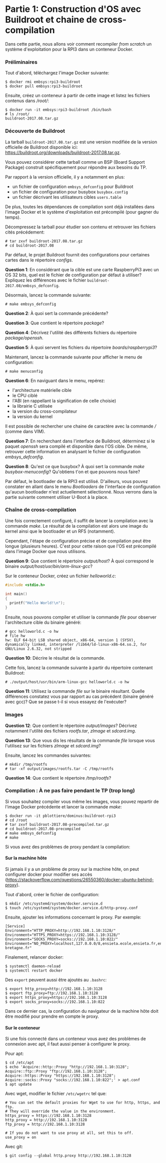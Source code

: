 # Partie 1: Construction d'OS avec Buildroot et chaine de cross-compilation

Dans cette partie, nous allons voir comment recompiler *from scratch*
un système d'exploitation pour la RPI3 dans un conteneur Docker.

### Préliminaires

Tout d'abord, téléchargez l'image Docker suivante:

````
$ docker rmi embsys:rpi3-buildroot
$ docker pull embsys:rpi3-buildroot
````

Ensuite, créez un conteneur à partir de cette image et listez les fichiers
contenus dans */root/*:

````
$ docker run -it embsys:rpi3-buildroot /bin/bash
# ls /root/
buildroot-2017.08.tar.gz
````

### Découverte de Buildroot

La tarball `buildroot-2017.08.tar.gz` est une version modifiée de la
version officielle de Buildroot disponible ici:
https://buildroot.org/downloads/buildroot-2017.08.tar.gz.

Vous pouvez considérer cette tarball comme un BSP (Board Support Package)
construit spécifiquement pour répondre aux besoins du TP.

Par rapport à la version officielle, il y a notamment en plus:
- un fichier de configuration `embsys_defconfig` pour Buildroot
- un fichier de configuration pour busybox `busybox.config`
- un fichier décrivant les utilisateurs cibles `users.table`

De plus, toutes les dépendances de compilation sont déjà installées dans
l'image Docker et le système d'exploitation est précompilé (pour gagner du
temps).

Décompressez la tarball pour étudier son contenu et retrouver les fichiers
cités précédement:

````
# tar zxvf buildroot-2017.08.tar.gz
# cd buildroot-2017.08
````

Par défaut, le projet Buildroot fournit des configurations pour certaines
cartes dans le répertoire *configs*.

**Question 1**: En considérant que la cible est une carte RaspberryPi3 avec un
                OS 32 bits, quel est le fichier de configuration par défaut à
                utiliser? Expliquez les différences avec le fichier
                `buildroot-2017.08/embsys_defconfig`.

Désormais, lancez la commande suivante:

```
# make embsys_defconfig
```

**Question 2**: À quoi sert la commande précédente?

**Question 3**: Que contient le répertoire *package*?

**Question 4**: Décrivez l'utilité des différents fichiers du répertoire
                *package/openssh*.

**Question 5**: À quoi servent les fichiers du répertoire
                *boards/raspberrypi3*?

Maintenant, lancez la commande suivante pour afficher le menu de configuration:

````
# make menuconfig
````

**Question 6**: En naviguant dans le menu, repérez:
- l'architecture matérielle cible
- le CPU ciblé
- l'ABI (en rappellant la signification de celle choisie)
- la librairie C utilisée
- la version du cross-compilateur
- la version du kernel

Il est possible de rechercher une chaine de caractère avec la commande */*
(comme dans VIM).

**Question 7**: En recherchant dans l'interface de Buildroot, déterminez si le
                paquet *openssh* sera compilé et disponible dans l'OS cible. De
                même, retrouver cette information en analysant le fichier de
                configuration *embsys_defconfig*.

**Question 8**: Qu'est ce que busybox? À quoi sert la commande
                *make busybox-menuconfig*? Qu'obtiens t'on et que pouvons
                nous faire?

Par défaut, le bootloader de la RPI3 est utilisé. D'ailleurs, vous pouvez
constater en allant dans le menu *Bootloaders* de l'interface de
configuration qu'aucun bootloader n'est actuellement sélectionné. Nous
verrons dans la partie suivante comment utiliser U-Boot à la place.

### Chaîne de cross-compilation

Une fois correctement configuré, il suffit de lancer la compilation avec la
commande *make*. Le résultat de la compilation est alors une image du kernel
ainsi que le bootloader et un RFS (notamment).

Cependant, l'étape de configuration précise et de compilation peut être longue
(plusieurs heures). C'est pour cette raison que l'OS est précompilé dans l'image
Docker que nous utilisons.

**Question 9**: Que contient le répertoire *output/host*? À quoi correspond
                le binaire *output/host/usr/bin/arm-linux-gcc*?

Sur le conteneur Docker, créez un fichier *helloworld.c*:

```` c
#include <stdio.h>

int main()
{
  printf("Hello World!\n");
}
````

Ensuite, nous pouvons compiler et utiliser la commande *file* pour observer
l'architecture cible du binaire généré:

```` shell
# gcc helloworld.c -o hw
# file hw
hw: ELF 64-bit LSB shared object, x86-64, version 1 (SYSV), dynamically linked, interpreter /lib64/ld-linux-x86-64.so.2, for GNU/Linux 2.6.32, not stripped
````

**Question 10**: Décrire le résultat de la commande.

Cette fois, lancez la commande suivante à partir du répertoire contenant
Buildroot:

````
# ./output/host/usr/bin/arm-linux-gcc helloworld.c -o hw
````

**Question 11**: Utilisez la commande *file* sur le binaire résultant.
                 Quelle différences constatez vous par rapport au cas précédent
                 (binaire généré avec gcc)? Que se passe t-il si vous essayez de
                 l'exécuter?

### Images

**Question 12**: Que contient le répertoire *output/images*? Décrivez notamment
                l'utilité des fichiers *rootfs.tar*, *zImage* et *sdcard.img*.

**Question 13**: Que vous dis les résultats de la commande *file* lorsque vous
                 l'utilisez sur les fichiers *zImage* et *sdcard.img*?

Ensuite, lancez les commandes suivantes:

````
# mkdir /tmp/rootfs
# tar -xf output/images/rootfs.tar -C /tmp/rootfs
````

**Question 14**: Que contient le répertoire */tmp/rootfs*?

### Compilation : À ne pas faire pendant le TP (trop long)

Si vous souhaitez compiler vous même les images, vous pouvez repartir de
l'image Docker précédente et lancer la commande *make*:

```` shell
$ docker run -it pblottiere/dominus:buildroot-rpi3
# cd /root
# tar zxvf buildroot-2017.08-precompiled.tar.gz
# cd buildroot-2017.08-precompiled
# make embsys_defconfig
# make
````

Si vous avez des problèmes de proxy pendant la compilation:

#### Sur la machine hôte

Si jamais il y a un problème de proxy sur la machine hôte, on peut configurer
docker pour modifier ses accès
(https://stackoverflow.com/questions/26550360/docker-ubuntu-behind-proxy).

Tout d'abord, créer le fichier de configuration:

```` shell
$ mkdir /etc/systemd/system/docker.service.d
$ touch /etc/systemd/system/docker.service.d/http-proxy.conf
````

Ensuite, ajouter les informations concernant le proxy. Par exemple:

```
[Service]
Environment="HTTP_PROXY=http://192.168.1.10:3128/"
Environment="HTTPS_PROXY=https://192.168.1.10:3128/"
Environment="SOCKS_PROXY=socks://192.168.1.10:822/"
Environment="NO_PROXY=localhost,127.0.0.0/8,ensieta.ecole,ensieta.fr,ensta-bretagne.fr"
```

Finalement, relancer docker:

``` shell
$ systemctl daemon-reload
$ systemctl restart docker
```

Des `export` peuvent aussi être ajoutés au `.bashrc`:

```` shell
$ export http_proxy=http://192.168.1.10:3128
$ export ftp_proxy=ftp://192.168.1.10:3128
$ export https_proxy=https://192.168.1.10:3128
$ export socks_proxy=socks://192.168.1.10:822
````

Dans ce dernier cas, la configuration du navigateur de la machine hôte doit
être modifié pour prendre en compte le proxy.


#### Sur le conteneur

Si une fois connecté dans un conteneur vous avez des problèmes de connexion
avec apt, il faut aussi penser à configurer le proxy.

Pour apt:

``` shell
$ cd /etc/apt
$ echo 'Acquire::http::Proxy "http://192.168.1.10:3128";
Acquire::ftp::Proxy "ftp://192.168.1.10:3128";
Acquire::https::Proxy "https://192.168.1.10:3128";
Acquire::socks::Proxy "socks://192.168.1.10:822";' > apt.conf
$ apt update
```

Avec wget, modifier le fichier `/etc/wgetrc` tel que:

```` shell
# You can set the default proxies for Wget to use for http, https, and ftp.
# They will override the value in the environment.
https_proxy = https://192.168.1.10:3128
http_proxy = http://192.168.1.10:3128
ftp_proxy = http://192.168.1.10:3128

# If you do not want to use proxy at all, set this to off.
use_proxy = on
````

Avec git:

```` shell
$ git config --global http.proxy http://192.168.1.10:3128
````
